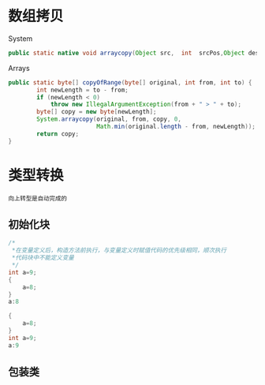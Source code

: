 # 数组拷贝
System

```java
public static native void arraycopy(Object src,  int  srcPos,Object dest, int destPos, int length);
```

Arrays

```java
public static byte[] copyOfRange(byte[] original, int from, int to) {
        int newLength = to - from;
        if (newLength < 0)
            throw new IllegalArgumentException(from + " > " + to);
        byte[] copy = new byte[newLength];
        System.arraycopy(original, from, copy, 0,
                         Math.min(original.length - from, newLength));
        return copy;
}
```


# 类型转换

	向上转型是自动完成的

## 初始化块

```java
/*
 *在变量定义后，构造方法前执行，与变量定义时赋值代码的优先级相同，顺次执行
 *代码块中不能定义变量
 */
int a=9;
{
    a=8;
}
a:8
```


```java
{
    a=8;
}
int a=9;
a:9
```

## 包装类

	